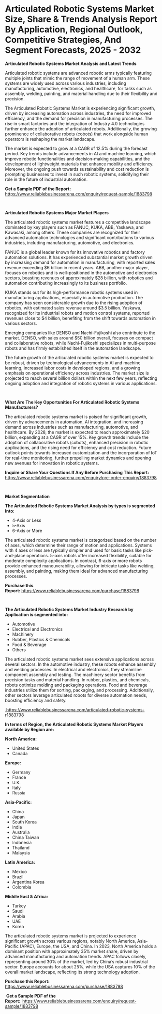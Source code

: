 <p><h1>Articulated Robotic Systems Market Size, Share & Trends Analysis Report By Application, Regional Outlook, Competitive Strategies, And Segment Forecasts, 2025 - 2032</h1></p><p><strong>Articulated Robotic Systems Market Analysis and Latest Trends</strong></p>
<p><p>Articulated robotic systems are advanced robotic arms typically featuring multiple joints that mimic the range of movement of a human arm. These systems are widely used across various industries, including manufacturing, automotive, electronics, and healthcare, for tasks such as assembly, welding, painting, and material handling due to their flexibility and precision.</p><p>The Articulated Robotic Systems Market is experiencing significant growth, driven by increasing automation across industries, the need for improved efficiency, and the demand for precision in manufacturing processes. The rise in smart factories and the integration of Industry 4.0 technologies further enhance the adoption of articulated robots. Additionally, the growing prominence of collaborative robots (cobots) that work alongside human operators is reshaping the market landscape.</p><p>The market is expected to grow at a CAGR of 12.5% during the forecast period. Key trends include advancements in AI and machine learning, which improve robotic functionalities and decision-making capabilities, and the development of lightweight materials that enhance mobility and efficiency. Moreover, the ongoing push towards sustainability and cost reduction is prompting businesses to invest in such robotic systems, solidifying their role in the future of industrial automation.</p></p>
<p><strong>Get a Sample PDF of the Report:&nbsp;</strong> <a href="https://www.reliablebusinessarena.com/enquiry/request-sample/1883798?utm_campaign=3497&utm_medium=2&utm_source=Github&utm_content=ia&utm_term=12042025&utm_id=articulated-robotic-systems">https://www.reliablebusinessarena.com/enquiry/request-sample/1883798</a></p>
<p>&nbsp;</p>
<p><strong>Articulated Robotic Systems Major Market Players</strong></p>
<p><p>The articulated robotic systems market features a competitive landscape dominated by key players such as FANUC, KUKA, ABB, Yaskawa, and Kawasaki, among others. These companies are recognized for their advanced automation technologies and significant contributions to various industries, including manufacturing, automotive, and electronics.</p><p>FANUC is a global leader known for its innovative robotics and factory automation solutions. It has experienced substantial market growth driven by increasing demand for automation in manufacturing, with reported sales revenue exceeding $6 billion in recent years. ABB, another major player, focuses on robotics and is well-positioned in the automotive and electronics sectors, boasting revenues of approximately $28 billion, with robotics and automation contributing increasingly to its business portfolio.</p><p>KUKA stands out for its high-performance robotic systems used in manufacturing applications, especially in automotive production. The company has seen considerable growth due to the rising adoption of robotics, with estimated sales revenue around $3.5 billion. Yaskawa, recognized for its industrial robots and motion control systems, reported revenues close to $4 billion, benefiting from the shift towards automation in various sectors.</p><p>Emerging companies like DENSO and Nachi-Fujikoshi also contribute to the market. DENSO, with sales around $50 billion overall, focuses on compact and collaborative robots, while Nachi-Fujikoshi specializes in multi-purpose robots and has firmly established itself in the automation landscape.</p><p>The future growth of the articulated robotic systems market is expected to be robust, driven by technological advancements in AI and machine learning, increased labor costs in developed regions, and a growing emphasis on operational efficiency across industries. The market size is projected to reach several billion dollars within the next few years, reflecting ongoing adoption and integration of robotic systems in various applications.</p></p>
<p>&nbsp;</p>
<p><strong>What Are The Key Opportunities For Articulated Robotic Systems Manufacturers?</strong></p>
<p><p>The articulated robotic systems market is poised for significant growth, driven by advancements in automation, AI integration, and increasing demand across industries such as manufacturing, automotive, and healthcare. By 2028, the market is expected to reach approximately $20 billion, expanding at a CAGR of over 15%. Key growth trends include the adoption of collaborative robots (cobots), enhanced precision in robotic applications, and the rising need for efficiency and cost reduction. Future outlook points towards increased customization and the incorporation of IoT for real-time monitoring, further propelling market dynamics and opening new avenues for innovation in robotic systems.</p></p>
<p><strong>Inquire or Share Your Questions If Any Before Purchasing This Report:</strong> <a href="https://www.reliablebusinessarena.com/enquiry/pre-order-enquiry/1883798?utm_campaign=3497&utm_medium=2&utm_source=Github&utm_content=ia&utm_term=12042025&utm_id=articulated-robotic-systems">https://www.reliablebusinessarena.com/enquiry/pre-order-enquiry/1883798</a></p>
<p>&nbsp;</p>
<p><strong>Market Segmentation</strong></p>
<p><strong>The Articulated Robotic Systems Market Analysis by types is segmented into:</strong></p>
<p><ul><li>4-Axis or Less</li><li>5-Axis</li><li>6-Axis or More</li></ul></p>
<p><p>The articulated robotic systems market is categorized based on the number of axes, which determine their range of motion and applications. Systems with 4 axes or less are typically simpler and used for basic tasks like pick-and-place operations. 5-axis robots offer increased flexibility, suitable for moderate complexity applications. In contrast, 6-axis or more robots provide enhanced maneuverability, allowing for intricate tasks like welding, assembly, and painting, making them ideal for advanced manufacturing processes.</p></p>
<p><strong>Purchase this Report:&nbsp;</strong><a href="https://www.reliablebusinessarena.com/purchase/1883798?utm_campaign=3497&utm_medium=2&utm_source=Github&utm_content=ia&utm_term=12042025&utm_id=articulated-robotic-systems">https://www.reliablebusinessarena.com/purchase/1883798</a></p>
<p>&nbsp;</p>
<p><strong>The Articulated Robotic Systems Market Industry Research by Application is segmented into:</strong></p>
<p><ul><li>Automotive</li><li>Electrical and Electronics</li><li>Machinery</li><li>Rubber, Plastics & Chemicals</li><li>Food & Beverage</li><li>Others</li></ul></p>
<p><p>The articulated robotic systems market sees extensive applications across several sectors. In the automotive industry, these robots enhance assembly and welding processes. In electrical and electronics, they streamline component assembly and testing. The machinery sector benefits from precision tasks and material handling. In rubber, plastics, and chemicals, robots optimize molding and packaging operations. Food and beverage industries utilize them for sorting, packaging, and processing. Additionally, other sectors leverage articulated robots for diverse automation needs, boosting efficiency and safety.</p></p>
<p><a href="https://www.reliablebusinessarena.com/articulated-robotic-systems-r1883798?utm_campaign=3497&utm_medium=2&utm_source=Github&utm_content=ia&utm_term=12042025&utm_id=articulated-robotic-systems">&nbsp;https://www.reliablebusinessarena.com/articulated-robotic-systems-r1883798</a></p>
<p><strong>In terms of Region, the Articulated Robotic Systems Market Players available by Region are:</strong></p>
<p>
    <p> <strong> North America: </strong>
        <ul>
            <li>United States</li>
            <li>Canada</li>
        </ul>
        </p> 
    <p> <strong> Europe: </strong>
        <ul>
            <li>Germany</li>
            <li>France</li>
            <li>U.K.</li>
            <li>Italy</li>
            <li>Russia</li>
        </ul>
        </p> 
    <p> <strong> Asia-Pacific: </strong>
        <ul>
            <li>China</li>
            <li>Japan</li>
            <li>South Korea</li>
            <li>India</li>
            <li>Australia</li>
            <li>China Taiwan</li>
            <li>Indonesia</li>
            <li>Thailand</li>
            <li>Malaysia</li>
        </ul>
        </p> 
    <p> <strong> Latin America: </strong>
        <ul>
            <li>Mexico</li>
            <li>Brazil</li>
            <li>Argentina Korea</li>
            <li>Colombia</li>
        </ul>
        </p> 
    <p> <strong> Middle East & Africa: </strong>
        <ul>
            <li>Turkey</li>
            <li>Saudi</li>
            <li>Arabia</li>
            <li>UAE</li>
            <li>Korea</li>
        </ul>
    </p>
    </p>
<p><p>The articulated robotic systems market is projected to experience significant growth across various regions, notably North America, Asia-Pacific (APAC), Europe, the USA, and China. In 2023, North America holds a dominant position with approximately 35% market share, driven by advanced manufacturing and automation trends. APAC follows closely, representing around 30% of the market, led by China’s robust industrial sector. Europe accounts for about 25%, while the USA captures 10% of the overall market landscape, reflecting its strong technology adoption.</p></p>
<p><strong>Purchase this Report: </strong><a href="https://www.reliablebusinessarena.com/purchase/1883798?utm_campaign=3497&utm_medium=2&utm_source=Github&utm_content=ia&utm_term=12042025&utm_id=articulated-robotic-systems">https://www.reliablebusinessarena.com/purchase/1883798</a></p>
<p>&nbsp;<strong>Get a Sample PDF of the Report:&nbsp;&nbsp;</strong><a href="https://www.reliablebusinessarena.com/enquiry/request-sample/1883798?utm_campaign=3497&utm_medium=2&utm_source=Github&utm_content=ia&utm_term=12042025&utm_id=articulated-robotic-systems">https://www.reliablebusinessarena.com/enquiry/request-sample/1883798</a></p>
<p><strong></strong></p>
<p><p></p><p></p><p></p></p>